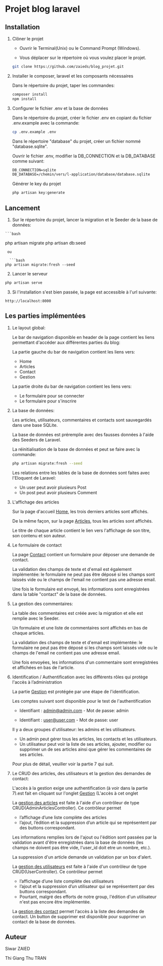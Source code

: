 # Projet blog laravel



## Installation

1. Clôner le projet

    * Ouvrir le Terminal(Unix) ou le Command Prompt (Windows).

    * Vous déplacer sur le répertoire où vous voulez placer le projet.

    ```bash
    git clone https://github.com/zaieds/blog_projet.git
    ```

2. Installer le composer, laravel et les composants nécessaires

    Dans le répertoire du projet, taper les commandes:
    ```bash
    composer install
    npm install
    ```

3. Configurer le fichier .env et la base de données

   Dans le répertoire du projet, créer le fichier .env en copiant du fichier .env.example avec la commande:

   ```bash
   cp .env.example .env
   ```

   Dans le répertoire "database" du projet, créer un fichier nommé "database.sqlite".

   Ouvrir le fichier .env, modifier la DB_CONNECTION et la DB_DATABASE comme suivant:
   ```txt
   DB_CONNECTION=sqlite
   DB_DATABASE=/chemin/vers/l-application/database/database.sqlite
   ```

   Générer le key du projet

    ```bash
   php artisan key:generate
   ```
## Lancement

   1. Sur le répertoire du projet, lancer la migration et le Seeder de la base de données:

    ```bash
   php artisan migrate
   php artisan db:seed
   ```
    ou 

     ```bash
   php artisan migrate:fresh --seed
   ```
   2. Lancer le serveur
    
   ```bash
   php artisan serve
   ```
    
   3. Si l'installation s'est bien passée, la page est accessible à l'url suivante:

   ```URL
   http://localhost:8000 
   ```
## Les parties implémentées

1. Le layout global:

    Le bar de navigation disponible en header de la page contient les liens permettant d'accéder aux différentes parties du blog:

    La partie gauche du bar de navigation contient les liens vers:
    * Home
    * Articles
    * Contact
    * Gestion

    La partie droite du bar de navigation contient les liens vers:
    * Le formulaire pour se connecter
    * Le formulaire pour s'inscrire
    
2. La base de données:

    Les articles, utilisateurs, commentaires et contacts sont sauvegardés dans une base SQLite.

    La base de données est préremplie avec des fausses données à l'aide des Seeders de Laravel.

    La réinitialisation de la base de données et peut se faire avec la commande: 

    ```bash
    php artisan migrate:fresh --seed
    ```

    Les relations entre les tables de la base de données sont faites avec l'Eloquent de Laravel:

    * Un user peut avoir plusieurs Post
    * Un post peut avoir plusieurs Comment

3. L'affichage des articles

    Sur la page d'accueil [Home](http://localhost:8000/home), les trois derniers articles sont affichés.

    De la même façon, sur la page [Articles](http://localhost:8000/articles), tous les articles sont affichés.
        
    Le titre de chaque article contient le lien vers l'affichage de son titre, son contenu et son auteur.
    
4. Le formulaire de contact

    La page [Contact](http://localhost:8000/contact/create) contient un formulaire pour déposer une demande de contact.

    La validation des champs de texte et d'email est également implémentée: le formulaire ne peut pas être déposé si les champs sont laissés vide ou le champs de l'email ne contient pas une adresse email.

    Une fois le formulaire est envoyé, les informations sont enregistrées dans la table "contact" de la base de données.

5. La gestion des commentaires:

    La table des commentaires est créée avec la migration et elle est remplie avec le Seeder.
    
    Un formulaire et une liste de commentaires sont affichés en bas de chaque articles.
    
    La validation des champs de texte et d'email est implémentée: le formulaire ne peut pas être déposé si les champs sont laissés vide ou le champs de l'email ne contient pas une adresse email.

    Une fois envoyées, les informations d'un commentaire sont enregistrées et affichées en bas de l'article.

6. Identification / Authentification avec les différents rôles qui protège l'accès à l’administration

    La partie [Gestion](http://localhost:8000/admin) est protégée par une étape de l'identification.

    Les comptes suivant sont disponible pour le test de l'authentification
    
    * Identifiant : admin@admin.com - Mot de passe: admin

    * Identifiant : user@user.com - Mot de passe: user    

    Il y a deux groupes d'utilisateur: les admins et les utilisateurs.
    
    * Un admin peut gérer tous les articles, les contacts et les utilisateurs.
    * Un utilisateur peut voir la liste de ses articles, ajouter, modifier ou supprimer un de ses articles ainsi que gérer les commentaires de ses articles.

    Pour plus de détail, veuiller voir la partie 7 qui suit.

7. Le CRUD des articles, des utilisateurs et la gestion des demandes de contact:

    L'accès à la gestion exige une authentification (à voir dans la partie 7).est fait en cliquant sur l'onglet [Gestion](http://localhost:8000/admin)  (L'accès à cet onglet 
    
    La [gestion des articles](http://localhost:8000/admin/articles) est faite à l'aide d'un contrôleur de type CRUD(AdminArticlesController). Ce contrôleur permet
    * l’affichage d’une liste complète des articles 
    * l’ajout, l’édition et la suppression d’un article qui se représentent par des buttons correspondant.

    Les informations remplies lors de l'ajout ou l'édition sont passées par la validation avant d'être enregistrées dans la base de données (les champs ne doivent pas être vide, l'user_id doit etre un nombre, etc.).

    La suppression d'un article demande un validation par un box d'alert.

    La [gestion des utilisateurs](http://localhost:8000/admin/articles) est faite à l'aide d'un contrôleur de type CRUD(UserController). Ce contrôleur permet 
    * l’affichage d’une liste complète des utilisateurs 
    * l’ajout et la suppression d’un utilisateur qui se représentent par des buttons correspondant.
    * Pourtant, malgré des efforts de notre group, l'édition d'un utilisateur n'est pas encore être implémentée.

    La [gestion des contact](http://localhost:8000/admin/contact) permet l'accès à la liste des demandes de contact. Un button de supprimer est disponible pour supprimer un contact de la base de données.


## Auteur
Siwar  ZAIED

Thi Giang Thu TRAN

